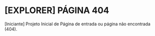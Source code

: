 # [EXPLORER] PÁGINA 404
 [Iniciante] Projeto Inicial de Página de entrada ou página não encontrada (404).
